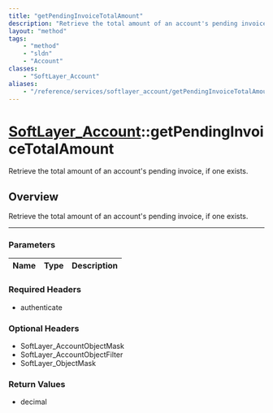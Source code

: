```yaml
---
title: "getPendingInvoiceTotalAmount"
description: "Retrieve the total amount of an account's pending invoice, if one exists."
layout: "method"
tags:
    - "method"
    - "sldn"
    - "Account"
classes:
    - "SoftLayer_Account"
aliases:
    - "/reference/services/softlayer_account/getPendingInvoiceTotalAmount"
---
```

# [SoftLayer_Account](/reference/services/SoftLayer_Account)::getPendingInvoiceTotalAmount


Retrieve the total amount of an account's pending invoice, if one exists.


## Overview 
Retrieve the total amount of an account's pending invoice, if one exists.

-----

### Parameters 
|Name | Type | Description |
| --- | --- | --- |


### Required Headers
* authenticate


### Optional Headers
* SoftLayer_AccountObjectMask
* SoftLayer_AccountObjectFilter
* SoftLayer_ObjectMask

### Return Values
* decimal




